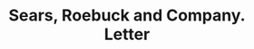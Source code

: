 ---
doi: 10.7916/D8W39781
date_other: '1896'
date_other_textual: '1896'
form: correspondence
genre:
- Letters (correspondence)
name:
- Sears, Roebuck and Company
object_in_context_url: https://biggert.cul.columbia.edu/items/view/ave_biggert_00245
subject_hierarchical_geographic:
- Chicago, Illinois, United States
subject_name:
- Sears, Roebuck and Company
title: Sears, Roebuck and Company. Letter
sort_title: Sears, Roebuck and Company. Letter
call_number: ave_biggert_00245
coordinates:
- 41.83694444444445,-87.68472222222222
pid: ave_biggert_00245
identifiers: ave_biggert_00245
canvas_id: ldpd:395520
permalink: "/items/ave_biggert_00245/"
layout: iiif-image-page
---